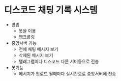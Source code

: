# 디스코드 채팅 기록 시스템
 - 방법
	- 봇을 이용
	- 웹크롤링
 - 중앙서버 기능
	- 전체 채팅 메시지 보기
	- 삭제된 메시지 보기
	- 텔레그램이나 디스코드 다른 서버등으로 전송	
 - 봇기능
	- 메시지가 업로드 될때마다 실시간으로 중앙서버에 전송
